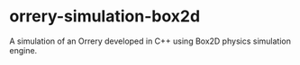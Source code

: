 orrery-simulation-box2d
=======================

A simulation of an Orrery developed in C++ using Box2D physics simulation engine.
